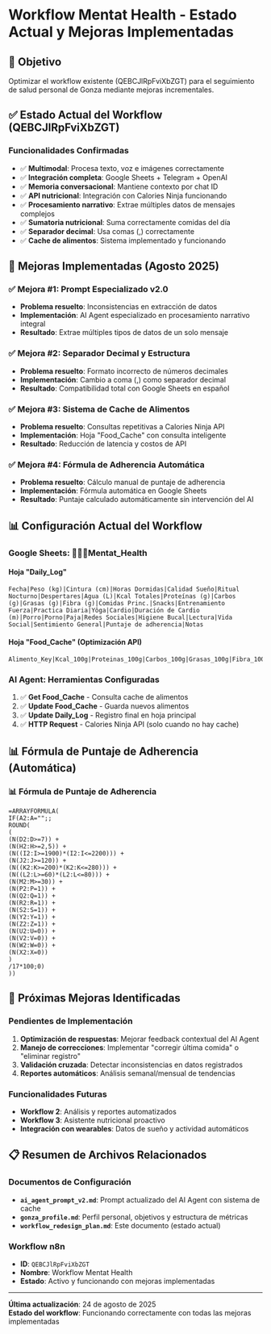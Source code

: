 # Workflow Mentat Health - Estado Actual y Mejoras Implementadas

## 🎯 Objetivo
Optimizar el workflow existente (QEBCJlRpFviXbZGT) para el seguimiento de salud personal de Gonza mediante mejoras incrementales.

## ✅ Estado Actual del Workflow (QEBCJlRpFviXbZGT)

### **Funcionalidades Confirmadas**
- ✅ **Multimodal**: Procesa texto, voz e imágenes correctamente
- ✅ **Integración completa**: Google Sheets + Telegram + OpenAI
- ✅ **Memoria conversacional**: Mantiene contexto por chat ID
- ✅ **API nutricional**: Integración con Calories Ninja funcionando
- ✅ **Procesamiento narrativo**: Extrae múltiples datos de mensajes complejos
- ✅ **Sumatoria nutricional**: Suma correctamente comidas del día
- ✅ **Separador decimal**: Usa comas (,) correctamente
- ✅ **Cache de alimentos**: Sistema implementado y funcionando

## 🔧 Mejoras Implementadas (Agosto 2025)

### **✅ Mejora #1: Prompt Especializado v2.0**
- **Problema resuelto**: Inconsistencias en extracción de datos
- **Implementación**: AI Agent especializado en procesamiento narrativo integral
- **Resultado**: Extrae múltiples tipos de datos de un solo mensaje

### **✅ Mejora #2: Separador Decimal y Estructura**
- **Problema resuelto**: Formato incorrecto de números decimales
- **Implementación**: Cambio a coma (,) como separador decimal
- **Resultado**: Compatibilidad total con Google Sheets en español

### **✅ Mejora #3: Sistema de Cache de Alimentos**
- **Problema resuelto**: Consultas repetitivas a Calories Ninja API
- **Implementación**: Hoja "Food_Cache" con consulta inteligente
- **Resultado**: Reducción de latencia y costos de API

### **✅ Mejora #4: Fórmula de Adherencia Automática**
- **Problema resuelto**: Cálculo manual de puntaje de adherencia
- **Implementación**: Fórmula automática en Google Sheets
- **Resultado**: Puntaje calculado automáticamente sin intervención del AI

## 📊 Configuración Actual del Workflow

### **Google Sheets: 🏋🏽‍♂️Mentat_Health**

#### **Hoja "Daily_Log"**
```
Fecha|Peso (kg)|Cintura (cm)|Horas Dormidas|Calidad Sueño|Ritual Nocturno|Despertares|Agua (L)|Kcal Totales|Proteínas (g)|Carbos (g)|Grasas (g)|Fibra (g)|Comidas Princ.|Snacks|Entrenamiento Fuerza|Practica Diaria|Yôga|Cardio|Duración de Cardio (m)|Porro|Porno|Paja|Redes Sociales|Higiene Bucal|Lectura|Vida Social|Sentimiento General|Puntaje de adherencia|Notas
```

#### **Hoja "Food_Cache"** (Optimización API)
```
Alimento_Key|Kcal_100g|Proteinas_100g|Carbos_100g|Grasas_100g|Fibra_100g|Ultima_Consulta|Consultas_Count
```

### **AI Agent: Herramientas Configuradas**
1. ✅ **Get Food_Cache** - Consulta cache de alimentos
2. ✅ **Update Food_Cache** - Guarda nuevos alimentos  
3. ✅ **Update Daily_Log** - Registro final en hoja principal
4. ✅ **HTTP Request** - Calories Ninja API (solo cuando no hay cache)

## 📊 Fórmula de Puntaje de Adherencia (Automática)

### 📊 **Fórmula de Puntaje de Adherencia**
```excel
=ARRAYFORMULA(
IF(A2:A="";;
ROUND(
(
(N(D2:D>=7)) +
(N(H2:H>=2,5)) +
(N((I2:I>=1900)*(I2:I<=2200))) +
(N(J2:J>=120)) +
(N((K2:K>=200)*(K2:K<=280))) +
(N((L2:L>=60)*(L2:L<=80))) +
(N(M2:M>=30)) +
(N(P2:P=1)) +
(N(Q2:Q=1)) +
(N(R2:R=1)) +
(N(S2:S=1)) +
(N(Y2:Y=1)) +
(N(Z2:Z=1)) +
(N(U2:U=0)) +
(N(V2:V=0)) +
(N(W2:W=0)) +
(N(X2:X=0))
)
/17*100;0)
))
```

## 🎯 Próximas Mejoras Identificadas

### **Pendientes de Implementación**
1. **Optimización de respuestas**: Mejorar feedback contextual del AI Agent
2. **Manejo de correcciones**: Implementar "corregir última comida" o "eliminar registro"
3. **Validación cruzada**: Detectar inconsistencias en datos registrados
4. **Reportes automáticos**: Análisis semanal/mensual de tendencias

### **Funcionalidades Futuras**
- **Workflow 2**: Análisis y reportes automatizados
- **Workflow 3**: Asistente nutricional proactivo
- **Integración con wearables**: Datos de sueño y actividad automáticos

## 📋 Resumen de Archivos Relacionados

### **Documentos de Configuración**
- **`ai_agent_prompt_v2.md`**: Prompt actualizado del AI Agent con sistema de cache
- **`gonza_profile.md`**: Perfil personal, objetivos y estructura de métricas
- **`workflow_redesign_plan.md`**: Este documento (estado actual)

### **Workflow n8n**
- **ID**: `QEBCJlRpFviXbZGT`
- **Nombre**: Workflow Mentat Health
- **Estado**: Activo y funcionando con mejoras implementadas

---

**Última actualización**: 24 de agosto de 2025  
**Estado del workflow**: Funcionando correctamente con todas las mejoras implementadas


